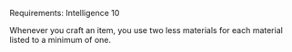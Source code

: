 Requirements: Intelligence 10

Whenever you craft an item, you use two less materials for each material listed to a minimum of one.